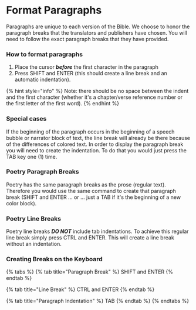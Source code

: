 # Format Paragraphs

Paragraphs are unique to each version of the Bible. We choose to honor the paragraph breaks that the translators and publishers have chosen. You will need to follow the exact paragraph breaks that they have provided.

### How to format paragraphs

1. Place the cursor _**before**_ the first character in the paragraph
2. Press SHIFT and ENTER \(this should create a line break and an automatic indentation\).

{% hint style="info" %}
Note: there should be no space between the indent and the first character \(whether it's a chapter/verse reference number  or the first letter of the first word\).
{% endhint %}

### Special cases

If the beginning of the paragraph occurs in the beginning of a speech bubble or narrator block of text, the line break will already be there because of the differences of colored text. In order to display the paragraph break you will need to create the indentation. To do that you would just press the TAB key one \(1\) time.

### Poetry Paragraph Breaks

Poetry has the same paragraph breaks as the prose \(regular text\). Therefore you would use the same command to create that paragraph break \(SHIFT and ENTER ... or ... just a TAB if it's the beginning of a new color block\).

### Poetry Line Breaks 

Poetry line breaks _**DO NOT**_ include tab indentations. To achieve this regular line break simply press CTRL and ENTER. This will create a line break without an indentation.

### Creating Breaks on the Keyboard

{% tabs %}
{% tab title="Paragraph Break" %}
SHIFT and ENTER
{% endtab %}

{% tab title="Line Break" %}
CTRL and ENTER
{% endtab %}

{% tab title="Paragraph Indentation" %}
TAB
{% endtab %}
{% endtabs %}

